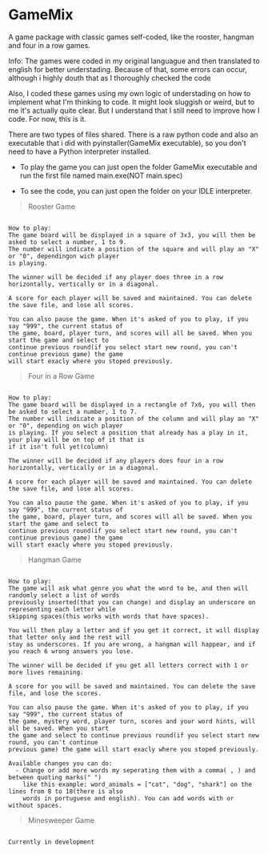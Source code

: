 # GameMix
A game package with classic games self-coded, like the rooster, hangman and four in a row games.

Info:
The games were coded in my original languague and then translated to english for better understading. Because of that, some errors can occur, although i highly douth that as I thoroughly checked the code

Also, I coded these games using my own logic of understading on how to implement what I'm thinking to code. It might look sluggish or weird, but to me it's actually quite clear. But I understand that I still need to improve how I code. For now, this is it.

There are two types of files shared. There is a raw python code and also an executable that i did with pyinstaller(GameMix executable), so you don't need to have a Python interpreter installed.

- To play the game you can just open the folder GameMix executable and run the first file named main.exe(NOT main.spec)

- To see the code, you can just open the folder on your IDLE interpreter.

> Rooster Game
```

How to play:
The game board will be displayed in a square of 3x3, you will then be asked to select a number, 1 to 9.
The number will indicate a position of the square and will play an "X" or "0", dependingon wich player
is playing.

The winner will be decided if any player does three in a row horizontally, vertically or in a diagonal.

A score for each player will be saved and maintained. You can delete the save file, and lose all scores.

You can also pause the game. When it's asked of you to play, if you say "999", the current status of
the game, board, player turn, and scores will all be saved. When you start the game and select to
continue previous round(if you select start new round, you can't continue previous game) the game
will start exacly where you stoped previously.

```

> Four in a Row Game
```

How to play:
The game board will be displayed in a rectangle of 7x6, you will then be asked to select a number, 1 to 7.
The number will indicate a position of the column and will play an "X" or "0", depending on wich player
is playing. If you select a position that already has a play in it, your play will be on top of it that is
if it isn't full yet(column)

The winner will be decided if any players does four in a row horizontally, vertically or in a diagonal.

A score for each player will be saved and maintained. You can delete the save file, and lose all scores.

You can also pause the game. When it's asked of you to play, if you say "999", the current status of
the game, board, player turn, and scores will all be saved. When you start the game and select to
continue previous round(if you select start new round, you can't continue previous game) the game
will start exacly where you stoped previously.

```

> Hangman Game
```

How to play:
The game will ask what genre you what the word to be, and then will randomly select a list of words
previously inserted(that you can change) and display an underscore on representing each letter while
skipping spaces(this works with words that have spaces).

You will then play a letter and if you get it correct, it will display that letter only and the rest will
stay as underscores. If you are wrong, a hangman will happear, and if you reach 6 wrong answers you lose.

The winner will be decided if you get all letters correct with 1 or more lives remaining.

A score for you will be saved and maintained. You can delete the save file, and lose the scores.

You can also pause the game. When it's asked of you to play, if you say "999", the current status of
the game, mystery word, player turn, scores and your word hints, will all be saved. When you start
the game and select to continue previous round(if you select start new round, you can't continue
previous game) the game will start exacly where you stoped previously.

Available changes you can do:
  - Change or add more words my seperating them with a comma( , ) and between quoting marks(" ")
    like this example: word_animals = ["cat", "dog", "shark"] on the lines from 8 to 18(there is also
    words in portuguese and english). You can add words with or without spaces.

```


> Minesweeper Game
```

Currently in development

```
